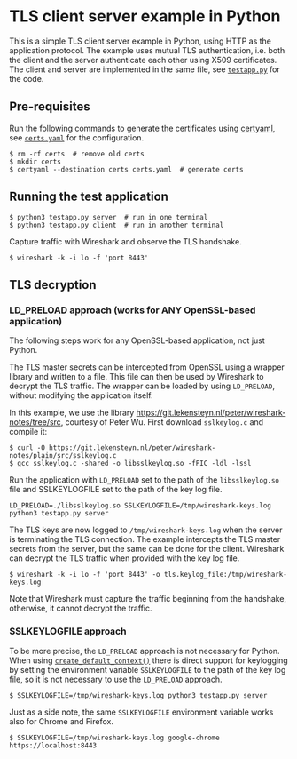 # TLS client server example in Python

This is a simple TLS client server example in Python, using HTTP as the application protocol.
The example uses mutual TLS authentication, i.e. both the client and the server authenticate each other using X509 certificates.
The client and server are implemented in the same file, see [`testapp.py`](testapp.py) for the code.

## Pre-requisites

Run the following commands to generate the certificates using [certyaml](https://github.com/tsaarni/certyaml), see [`certs.yaml`](certs.yaml) for the configuration.

```console
$ rm -rf certs  # remove old certs
$ mkdir certs
$ certyaml --destination certs certs.yaml  # generate certs
```

## Running the test application

```console
$ python3 testapp.py server  # run in one terminal
$ python3 testapp.py client  # run in another terminal
```

Capture traffic with Wireshark and observe the TLS handshake.

```console
$ wireshark -k -i lo -f 'port 8443'
```


## TLS decryption

### LD_PRELOAD approach (works for ANY OpenSSL-based application)

The following steps work for any OpenSSL-based application, not just Python.

The TLS master secrets can be intercepted from OpenSSL using a wrapper library and written to a file.
This file can then be used by Wireshark to decrypt the TLS traffic.
The wrapper can be loaded by using `LD_PRELOAD`, without modifying the application itself.

In this example, we use the library https://git.lekensteyn.nl/peter/wireshark-notes/tree/src, courtesy of Peter Wu.
First download `sslkeylog.c` and compile it:

```console
$ curl -O https://git.lekensteyn.nl/peter/wireshark-notes/plain/src/sslkeylog.c
$ gcc sslkeylog.c -shared -o libsslkeylog.so -fPIC -ldl -lssl
```

Run the application with `LD_PRELOAD` set to the path of the `libsslkeylog.so` file and SSLKEYLOGFILE set to the path of the key log file.

```console
LD_PRELOAD=./libsslkeylog.so SSLKEYLOGFILE=/tmp/wireshark-keys.log python3 testapp.py server
```

The TLS keys are now logged to `/tmp/wireshark-keys.log` when the server is terminating the TLS connection.
The example intercepts the TLS master secrets from the server, but the same can be done for the client.
Wireshark can decrypt the TLS traffic when provided with the key log file.

```console
$ wireshark -k -i lo -f 'port 8443' -o tls.keylog_file:/tmp/wireshark-keys.log
```

Note that Wireshark must capture the traffic beginning from the handshake, otherwise, it cannot decrypt the traffic.


### SSLKEYLOGFILE approach

To be more precise, the `LD_PRELOAD` approach is not necessary for Python.
When using [`create_default_context()`](https://docs.python.org/3/library/ssl.html#ssl.create_default_context) there is direct support for keylogging by setting the environment variable `SSLKEYLOGFILE` to the path of the key log file, so it is not necessary to use the `LD_PRELOAD` approach.

```console
$ SSLKEYLOGFILE=/tmp/wireshark-keys.log python3 testapp.py server
```

Just as a side note, the same `SSLKEYLOGFILE` environment variable works also for Chrome and Firefox.

```console
$ SSLKEYLOGFILE=/tmp/wireshark-keys.log google-chrome https://localhost:8443
```
